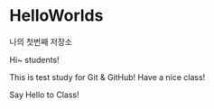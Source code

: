 # HelloWorlds
나의 첫번째 저장소

Hi~ students!

This is test study for Git & GitHub!
Have a nice class!

Say Hello to Class!
